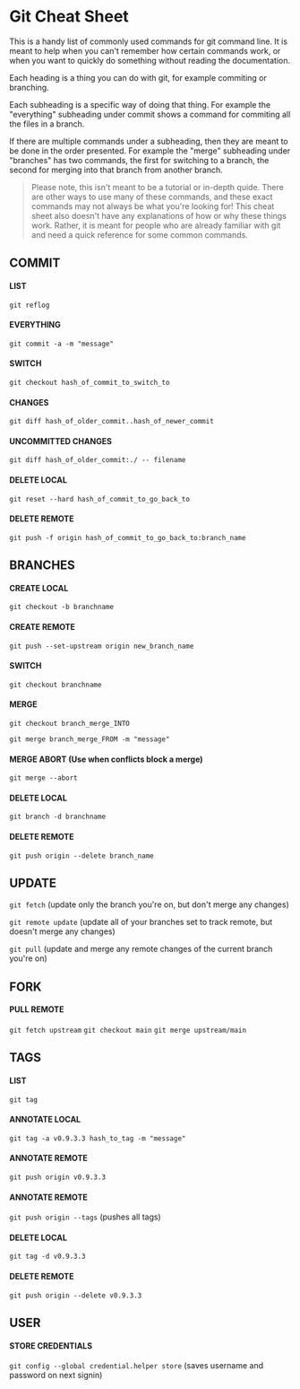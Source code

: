 # Git Cheat Sheet
This is a handy list of commonly used commands for git command line. It is meant to help when you can't remember how certain commands work, or when you want to quickly do something without reading the documentation.

Each heading is a thing you can do with git, for example commiting or branching.

Each subheading is a specific way of doing that thing. For example the "everything" subheading under commit shows a command for commiting all the files in a branch.

If there are multiple commands under a subheading, then they are meant to be done in the order presented. For example the "merge" subheading under "branches" has two commands, the first for switching to a branch, the second for merging into that branch from another branch.

> Please note, this isn't meant to be a tutorial or in-depth quide. There are other ways to use many of these commands, and these exact commands may not always be what you're looking for! This cheat sheet also doesn't have any explanations of how or why these things work. Rather, it is meant for people who are already familiar with git and need a quick reference for some common commands.

## COMMIT
#### LIST
 `git reflog`

#### EVERYTHING
 `git commit -a -m "message"`

#### SWITCH
 `git checkout hash_of_commit_to_switch_to`

#### CHANGES
 `git diff hash_of_older_commit..hash_of_newer_commit`
 
#### UNCOMMITTED CHANGES
 `git diff hash_of_older_commit:./ -- filename`
		
#### DELETE LOCAL
 `git reset --hard hash_of_commit_to_go_back_to`
#### DELETE REMOTE
 `git push -f origin hash_of_commit_to_go_back_to:branch_name`

## BRANCHES
#### CREATE LOCAL
 `git checkout -b branchname`
 
#### CREATE REMOTE
 `git push --set-upstream origin new_branch_name`
		
#### SWITCH
 `git checkout branchname`
		
#### MERGE
 `git checkout branch_merge_INTO`
 
 `git merge branch_merge_FROM -m "message"`
 
#### MERGE ABORT (Use when conflicts block a merge)
 `git merge --abort`
		
#### DELETE LOCAL
 `git branch -d branchname`
 
#### DELETE REMOTE
 `git push origin --delete branch_name`
	
## UPDATE
 `git fetch` (update only the branch you're on, but don't merge any changes)
 
 `git remote update` (update all of your branches set to track remote, but doesn't merge any changes)
 
 `git pull` (update and merge any remote changes of the current branch you're on)

## FORK
#### PULL REMOTE
 `git fetch upstream`
 `git checkout main`
 `git merge upstream/main`
	
## TAGS
#### LIST
 `git tag`
	
#### ANNOTATE LOCAL
 `git tag -a v0.9.3.3 hash_to_tag -m "message"`
 
#### ANNOTATE REMOTE
 `git push origin v0.9.3.3`
 
#### ANNOTATE REMOTE
 `git push origin --tags` (pushes all tags)
	
#### DELETE LOCAL
 `git tag -d v0.9.3.3`
 
#### DELETE REMOTE
 `git push origin --delete v0.9.3.3`

## USER

#### STORE CREDENTIALS
 `git config --global credential.helper store` (saves username and password on next signin)